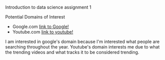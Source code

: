 Introduction to data science assignment 1

Potential Domains of Interest
- Google.com [link to Google!](http://google.com)
- Youtube.com [link to youtube!](http://youtube.com)

I am interested in google's domain because I'm interested what people are searching throughout the year.
Youtube's domain interests me due to what the trending videos and what tracks it to be considered trending.


